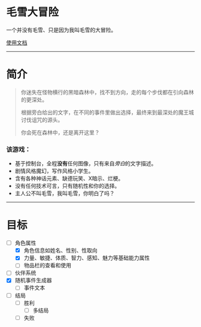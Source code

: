 # 毛雪大冒险
一个并没有毛雪、只是因为我叫毛雪的大冒险。

[使用文档](doc/install.md) 

---

# 简介

> 你迷失在怪物横行的黑暗森林中，找不到方向，走的每个步伐都在引向森林的更深处。
> 
> 根据旁白给出的文字，在不同的事件里做出选择，最终来到最深处的魔王城讨伐诅咒的源头。
> 
> 你会死在森林中，还是离开这里？

### 该游戏：
- 基于控制台，全程**没有**任何图像，只有来自*旁白*的文字描述。
- 剧情风格魔幻，写作风格小学生。
- 含有各种神话元素、缺德玩笑、X暗示、烂梗。
- 没有任何技术可言，只有随机性和你的选择。
- 主人公不叫毛雪，我叫毛雪，你明白了吗？

---

# 目标

- [ ] 角色属性
  - [x] 角色信息如姓名、性别、性取向
  - [x] 力量、敏捷、体质、智力、感知、魅力等基础能力属性
  - [ ] 物品栏的查看和使用
- [ ] 伙伴系统
- [x] 随机事件生成器
  - [ ] 事件文本
- [ ] 结局
  - [ ] 胜利
    - [ ] 多结局
  - [ ] 失败